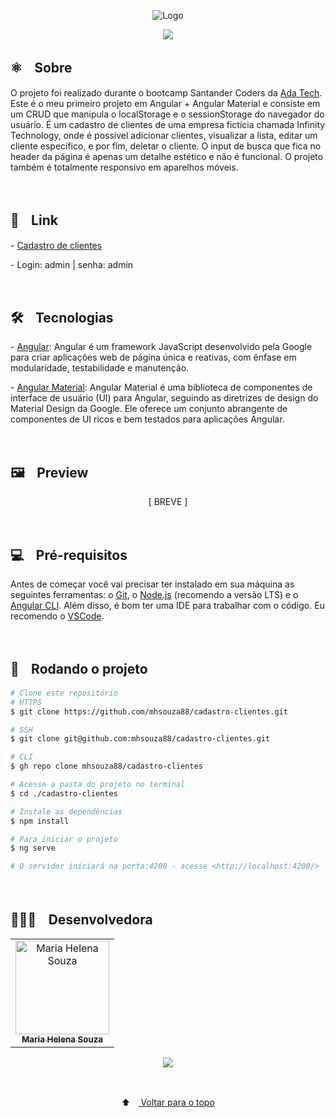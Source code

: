 <p align="center">
  <img src="https://github-production-user-asset-6210df.s3.amazonaws.com/88038506/276441601-0ba4940b-26a7-4ef3-affd-2d850ce98bc4.png" alt="Logo" id="top">
  </p>

<p align="center">
  <a href="https://github.com/mhsouza88/cadastro-clientes/blob/master/LICENSE" target="_blank"><img src="https://img.shields.io/static/v1?label=License&message=MIT&color=informational"></a>
 </p>
 
 <h2> ⚛️ﾠSobre</h2>
 <p>O projeto foi realizado durante o bootcamp Santander Coders da <a href="https://ada.tech/" target="_blank">Ada Tech</a>. Este é o meu primeiro projeto em Angular + Angular Material e consiste em um CRUD que manipula o localStorage e o sessionStorage do navegador do usuário. É um cadastro de clientes de uma empresa fictícia chamada Infinity Technology, onde é possível adicionar clientes, visualizar a lista, editar um cliente específico, e por fim, deletar o cliente. O input de busca que fica no header da página é apenas um detalhe estético e não é funcional. O projeto também é totalmente responsivo em aparelhos móveis.
</p><br/>
 
 <h2> 🔗ﾠLink</h2>
 <p>- <a href="https://fortunate-pull.surge.sh/" target="_blank">Cadastro de clientes</a></p>
 <p>- Login: admin | senha: admin</p>
 <br/>

<h2> 🛠️ﾠTecnologias</h2>
<p> - <a href="https://angular.io/" target="_blank">Angular</a>: Angular é um framework JavaScript desenvolvido pela Google para criar aplicações web de página única e reativas, com ênfase em modularidade, testabilidade e manutenção.</p>
<p> - <a href="https://axios-http.com/docs/intro" target="_blank">Angular Material</a>: Angular Material é uma biblioteca de componentes de interface de usuário (UI) para Angular, seguindo as diretrizes de design do Material Design da Google. Ele oferece um conjunto abrangente de componentes de UI ricos e bem testados para aplicações Angular.</p>
<br/>

<h2> 🖼️ﾠPreview</h2>
<p align="center">
  [ BREVE ]

  </p>
<br/>
 
<h2> 💻ﾠPré-requisitos </h2>

<p>Antes de começar você vai precisar ter instalado em sua máquina as seguintes ferramentas: o <a href="https://git-scm.com" target="_blank">Git</a>, o <a href="https://nodejs.org/en/" target="_blank">Node.js</a> (recomendo a versão LTS) e o <a href="https://angular.io/cli" target="_blank">Angular CLI</a>.
Além disso, é bom ter uma IDE para trabalhar com o código. Eu recomendo o <a href="https://code.visualstudio.com" target="_blank">VSCode</a>.</p><br/>

<h2> 🚀ﾠRodando o projeto </h2>

```bash
# Clone este repositório
# HTTPS
$ git clone https://github.com/mhsouza88/cadastro-clientes.git

# SSH
$ git clone git@github.com:mhsouza88/cadastro-clientes.git

# CLI
$ gh repo clone mhsouza88/cadastro-clientes

# Acesse a pasta do projeto no terminal
$ cd ./cadastro-clientes

# Instale as dependências
$ npm install

# Para iniciar o projeto
$ ng serve

# O servidor iniciará na porta:4200 - acesse <http://localhost:4200/>
```
  <p></p><br/>
 
  <h2> 👩🏻‍💻ﾠDesenvolvedora</h2>
<table align="center">
  <tr>
    <td align="center"><a href="https://github.com/mhsouza88" target="_blank">
      <img src="https://avatars.githubusercontent.com/u/88038506?v=4" width="150px" alt="Maria Helena Souza"/>
      <br />
      <sub><b>Maria Helena Souza</b></sub>
      <br />
    </td>
  </table>
  
  <p align="center">
    <a href="https://www.linkedin.com/in/mhsouza88/" target="_blank"><img src="https://img.shields.io/badge/-LinkedIn-informational?style=for-the-badge&logo=LinkedIn&logoColor=white&color=informational"></a>
  </p><br/>
  
<p align="center">
  ⬆ﾠ<a href="#top"> Voltar para o topo</a>
  </p>
